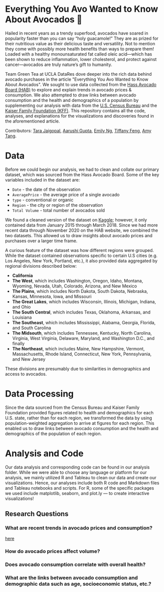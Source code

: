 # Everything You Avo Wanted to Know About Avocados 🥑

Hailed in recent years as a trendy superfood, avocados have soared in popularity faster than you can say “holy guacamole!” They are as prized for their nutritious value as their delicious taste and versatility. Not to mention they come with possibly more health benefits than ways to prepare them! Loaded with a healthy monounsaturated fat called oleic acid—which has been shown to reduce inflammation, lower cholesterol, and protect against cancer—avocados are truly nature’s gift to humanity. 

Team Green Tea at UCLA DataRes dove deeper into the rich data behind avocado purchases in the article "Everything You Avo Wanted to Know About Avocados". We sought to use data collected from the [Hass Avocado Board (HAB)](https://hassavocadoboard.com/) to explore and explain trends in avocado prices & consumption. We also attempted to draw links between avocado consumption and the health and demographics of a population by supplementing our analysis with data from the [U.S. Census Bureau](https://data.census.gov/cedsci/) and the [Kaiser Family Foundation (KFF)](https://www.kff.org/).  This repository contains all the code, analyses, and explanations for the visualizations and discoveries found in the aforementioned article.

Contributors: [Tara Jaigopal](https://github.com/tarajaigopal), [Aarushi Gupta](https://github.com/gupta-aarushi), [Emily Ng](https://github.com/heyyitsemyy), [Tiffany Feng](https://github.com/tfeng456), [Amy Tang](https://github.com/datares/team-green-tea).

# Data 

Before we could begin our analysis, we had to clean and collate our primary dataset, which was sourced from the Hass Avocado Board. Some of the key variables included in the dataset are:
* `Date` - the date of the observation
* `AveragePrice` - the average price of a single avocado
* `type` - conventional or organic
* `Region` - the city or region of the observation
* `Total Volume` - total number of avocados sold

We found a cleaned version of the dataset on [Kaggle](https://www.kaggle.com/neuromusic/avocado-prices); however, it only contained data from January 2015 through March 2018. Since we had more recent data through November 2020 on the HAB website, we combined the two datasets. This allowed us to draw insights about avocado prices and purchases over a larger time frame. 

A curious feature of the dataset was how different regions were grouped. While the dataset contained observations specific to certain U.S cities (e.g. Los Angeles, New York, Portland, etc.), it also provided data aggregated by regional divisions described below: 

* **California**
* **The West**, which includes Washington, Oregon, Idaho, Montana, Wyoming, Nevada, Utah, Colorado, Arizona, and New Mexico
* **The Plains**, which includes North Dakota, South Dakota, Nebraska, Kansas, Minnesota, Iowa, and Missouri
* **The Great Lakes**, which includes Wisconsin, Illinois, Michigan, Indiana, and Ohio
* **The South Central**, which includes Texas, Oklahoma, Arkansas, and Louisiana
* **The Southeast**, which includes Mississippi, Alabama, Georgia, Florida, and South Carolina
* **The Midsouth**, which includes Tennessee, Kentucky, North Carolina, Virginia, West Virginia, Delaware, Maryland, and Washington D.C., and finally 
* **The Northeast**, which includes Maine, New Hampshire, Vermont, Massachusetts, Rhode Island, Connecticut, New York, Pennsylvania, and New Jersey 

These divisions are presumably due to similarities in demographics and access to avocados. 

# Data Processing 

Since the data sourced from the Census Bureau and Kaiser Family Foundation provided figures related to health and demographics for each U.S. state, rather than for each region, we transformed the data by using population-weighted aggregation to arrive at figures for each region. This enabled us to draw links between avocado consumption and the health and demographics of the population of each region. 

# Analysis and Code

Our data analysis and corresponding code can be found in our analysis folder. While we were able to choose any language or platform for our analysis, we mainly utilized R and Tableau to clean our data and create our visualizations. Hence, our analyses include both R code and Markdown files and Tableau notebooks and scripts. For R, some of the specific packages we used include matplotlib, seaborn, and plot.ly — to create interactive visualizations! 

## Research Questions 

### What are recent trends in avocado prices and consumption? 
[here](https://github.com/datares/happy-pineapples/blob/main/visualization/PCARegion.png)

### How do avocado prices affect volume? 


### Does avocado consumption correlate with overall health? 

### What are the links between avocado consumption and demographic data such as age, socioeconomic status, etc.? 


